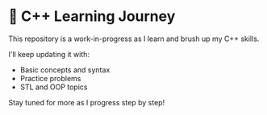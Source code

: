 # 🚀 C++ Learning Journey

This repository is a work-in-progress as I learn and brush up my C++ skills.

I'll keep updating it with:
- Basic concepts and syntax
- Practice problems
- STL and OOP topics

Stay tuned for more as I progress step by step!
